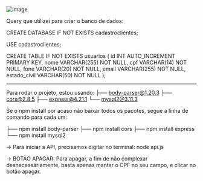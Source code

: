 ![image](https://github.com/user-attachments/assets/0c4cf901-8688-49e2-9ea3-adfd76b2670d)






Query que utilizei para criar o banco de dados:

CREATE DATABASE IF NOT EXISTS cadastroclientes;

USE cadastroclientes;

CREATE TABLE IF NOT EXISTS usuarios (
    id INT AUTO_INCREMENT PRIMARY KEY,
    nome VARCHAR(255) NOT NULL,
    cpf VARCHAR(14) NOT NULL,
    fone VARCHAR(20) NOT NULL,
    email VARCHAR(255) NOT NULL,
    estado_civil VARCHAR(50) NOT NULL
);

----------------------------------------

Para rodar o projeto, estou usando:
├── body-parser@1.20.3
├── cors@2.8.5
├── express@4.21.1
└── mysql2@3.11.3

Se o npm install por acaso não baixar todos os pacotes, segue a linha de comando para cada um:

├── npm install body-parser
├── npm install cors
├── npm install express
└── npm install mysql2


-> Para iniciar a API, precisamos digitar no terminal: node api.js


-> BOTÃO APAGAR: Para apagar, a fim de não complexar desnecessáriamente, basta apenas manter o CPF no seu campo, 
e clicar no botão apagar.
